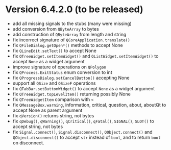 

Version 6.4.2.0 (to be released)
===============
* add all missing signals to the stubs (many were missing)
* add conversion from `QByteArray` to bytes
* add construction of `QByteArray` from length and string
* fix incorrect signature of `QCoreApplication.translate()`
* fix `QFileDialog.getOpen*()` methods to accept None
* fix `QLineEdit.setText()` to accept None
* fix `QTreeWidget.setItemWidget()` and `QListWidget.setItemWidget()` to accept `None` as a widget argument
* improve signature of operations on `QPolygon`
* fix `QProcess.ExitStatus` enum conversion to int
* fix `QProgressDialog.setCancelButton()` accepting None
* support all `QSize` and `QSizeF` operations
* fix `QTabBar.setButtonWidget()` to accept `None` as a widget argument
* fix `QTreeWidget.topLevelItem()` returning possibly None
* fix `QTreeWidgetItem` comparison with `<` 
* fix `QMessageBox.warning`, information, critical, question, about, aboutQt to accept None as parent argument
* fix `qVersion()` returns string, not bytes
* fix `qDebug()`, `qWarning()`, `qCritical()`, `qFatal()`, `SIGNAL()`, `SLOT()` to accept string, not bytes
* fix `Signal.connect()`, `Signal.disconnect()`, `QObject.connect()` and `QObject.disconnect()` to accept `str` instead
  of `bool`, and to return `bool` on disconnect.

